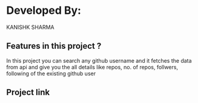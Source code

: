 # Developed By:

KANISHK SHARMA

## Features in this project ?

In this project you can search any github username and it fetches the data from api and give you the all details like  repos, no. of repos, follwers, following of the existing github user


## Project link

[ ]( )

